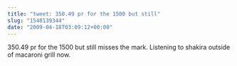 ```yaml
---
title: "tweet: 350.49 pr for the 1500 but still"
slug: "1548139344"
date: "2009-04-18T03:09:12+00:00"
---
```

350.49 pr for the 1500 but still misses the mark. Listening to shakira outside of macaroni grill now.